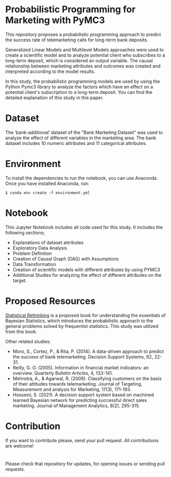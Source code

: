 # Probabilistic Programming for Marketing with PyMC3
This repository proposes a probabilistic programming approach to predict the success rate of telemarketing calls for long-term bank deposits. 

Generalized Linear Models and Multilevel Models approaches were used to create a scientific model and to analyze potential client who subscribes to a long-term deposit, which is considered an output variable. The causal relationship between marketing attributes and outcomes was created and interpreted according to the model results.

In this study, the probabilistic programming models are used by using the Python Pymc3 library to analyze the factors which have an effect on a potential client's subscription to a long-term deposit. You can find the detailed explanation of this study in this paper.

# Dataset
The ‘bank-additional’ dataset of the "Bank Marketing Dataset" was used to analyze the effect of different variables in the marketing area. The bank dataset includes 10 numeric attributes and 11 categorical attributes. 

# Environment
To install the dependencies to run the notebook, you can use Anaconda. Once you have installed Anaconda, run:

`$ conda env create -f environment.yml`

# Notebook 
This Jupyter Notebook includes all code used for this study. It includes the following sections;
* Explanations of dataset attributes
* Exploratory Data Analysis
* Problem Definition
* Creation of Causal Graph (DAG) with Assumptions
* Data Transformation
* Creation of scientific models with different attributes by using PYMC3
* Additional Studies for analyzing the effect of different attributes on the target.


# Proposed Resources

[Statistical Rethinking][id/name]  is a proposed book for understanding the essentials of Bayesian Statistics, which introduces the probabilistic approach to the general problems solved by frequentist statistics. This study was utilized from this book.

[id/name]: http://xcelab.net/rm/statistical-rethinking/

Other related studies:
* Moro, S., Cortez, P., & Rita, P. (2014). A data-driven approach to predict the success of bank telemarketing. Decision Support Systems, 62, 22-31.
* Reilly, G. O. (2005). Information in financial market indicators: an overview. Quarterly Bulletin Articles, 4, 133-141.
* Mehrotra, A., & Agarwal, R. (2009). Classifying customers on the basis of their attitudes towards telemarketing. Journal of Targeting, Measurement and analysis for Marketing, 17(3), 171-193.
* Hosseini, S. (2021). A decision support system based on machined learned Bayesian network for predicting successful direct sales marketing. Journal of Management Analytics, 8(2), 295-315.

# Contribution
If you want to contribute please, send your pull request. All contributions are welcome!

#
Please check that repository for updates, for opening issues or sending pull requests.